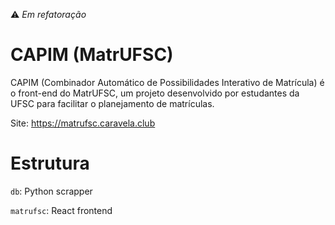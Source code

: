 ⚠️ _Em refatoração_

# CAPIM (MatrUFSC)

CAPIM (Combinador Automático de Possibilidades Interativo de Matrícula) é o front-end do MatrUFSC, um projeto desenvolvido por estudantes da UFSC para facilitar o planejamento de matrículas.

Site: https://matrufsc.caravela.club

# Estrutura

`db`: Python scrapper

`matrufsc`: React frontend

